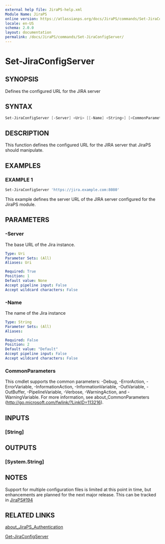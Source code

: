 ```yaml
---
external help file: JiraPS-help.xml
Module Name: JiraPS
online version: https://atlassianps.org/docs/JiraPS/commands/Set-JiraConfigServer/
locale: en-US
schema: 2.0.0
layout: documentation
permalink: /docs/JiraPS/commands/Set-JiraConfigServer/
---
```


# Set-JiraConfigServer

## SYNOPSIS

Defines the configured URL for the JIRA server

## SYNTAX

```powershell
Set-JiraConfigServer [-Server] <Uri> [[-Name] <String>] [<CommonParameters>]
```

## DESCRIPTION

This function defines the configured URL for the JIRA server that JiraPS should manipulate.

## EXAMPLES

### EXAMPLE 1

```powershell
Set-JiraConfigServer 'https://jira.example.com:8080'
```

This example defines the server URL of the JIRA server configured for the JiraPS module.

## PARAMETERS

### -Server

The base URL of the Jira instance.

```yaml
Type: Uri
Parameter Sets: (All)
Aliases: Uri

Required: True
Position: 1
Default value: None
Accept pipeline input: False
Accept wildcard characters: False
```

### -Name

The name of the Jira instance

```yaml
Type: String
Parameter Sets: (All)
Aliases:

Required: False
Position: 2
Default value: "Default"
Accept pipeline input: False
Accept wildcard characters: False
```

### CommonParameters

This cmdlet supports the common parameters: -Debug, -ErrorAction, -ErrorVariable, -InformationAction, -InformationVariable, -OutVariable, -OutBuffer, -PipelineVariable, -Verbose, -WarningAction, and -WarningVariable.
For more information, see about_CommonParameters (http://go.microsoft.com/fwlink/?LinkID=113216).

## INPUTS

### [String]

## OUTPUTS

### [System.String]

## NOTES

Support for multiple configuration files is limited at this point in time,
but enhancements are planned for the next major release.
This can be tracked in [JiraPS#194](https://github.com/AtlassianPS/JiraPS/issues/194)

## RELATED LINKS

[about_JiraPS_Authentication](../../about/authentication/)

[Get-JiraConfigServer](../Get-JiraConfigServer/)
